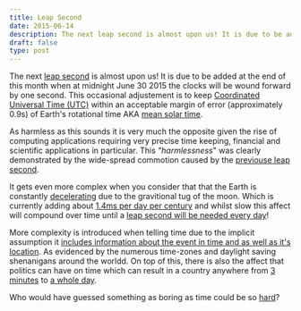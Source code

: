 ```yaml
---
title: Leap Second
date: 2015-06-14
description: The next leap second is almost upon us! It is due to be added at the end of this month when at midnight June 30 2015 the clocks will be wound forward by one second. This occasional adjustement is to keep Coordinated Universal Time (UTC)within an acceptable margin of error (approximately 0.9s) of Earth's rotational time AKA mean solar time.
draft: false
type: post
---
```


The next [leap second](https://en.wikipedia.org/wiki/Leap_second) is almost upon us! It is due to be added at the end of this month when at midnight June 30 2015 the clocks will be wound forward by one second. This occasional adjustement is to keep [Coordinated Universal Time (UTC)](https://en.wikipedia.org/wiki/Coordinated_Universal_Time) within an acceptable margin of error (approximately 0.9s) of Earth's rotational time AKA [mean solar time](https://en.wikipedia.org/wiki/Solar_time#Mean_solar_time).

As harmless as this sounds it is very much the opposite given the rise of computing applications requiring very precise time keeping, financial and scientific applications in particular. This *"harmlessness*" was clearly demonstrated by the wide-spread commotion caused by the [previouse leap second](http://www.somebits.com/weblog/tech/bad/leap-second-2012.html). 

It gets even more complex when you consider that that the Earth is constantly [decelerating](http://eclipse.gsfc.nasa.gov/SEcat5/secular.html) due to the gravitional tug of the moon. Which is currently adding about [1.4ms per day per century](http://www.usno.navy.mil/USNO/time/master-clock/leap-seconds) and whilst slow this affect will compound over time until a [leap second will be needed every day](https://en.wikipedia.org/wiki/Timeline_of_the_far_future)!

More complexity is introduced when telling time due to the implicit assumption it [includes information about the event in time and as well as it's location](http://naggum.no/lugm-time.html). As evidenced by the numerous time-zones and daylight saving shenanigans around the worldd. On top of this, there is also the affect that politics can have on time which can result in a country anywhere from [3 minutes](http://www.timeanddate.com/time/change/singapore/singapore?year=1905) to [a whole day](http://www.nytimes.com/2011/12/30/world/asia/samoa-to-skip-friday-and-switch-time-zones.html).

Who would have guessed something as boring as time could be so [hard](http://web.archive.org/web/20160315205708/http://catless.ncl.ac.uk/Risks/24.80.html#subj12)?
